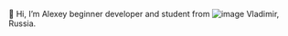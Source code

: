 👋 Hi, I’m Alexey beginner developer and student from ![image](https://user-images.githubusercontent.com/74107068/152526278-29c76246-8e1b-42fd-804c-dd0709c811d5.png)
Vladimir, Russia.

<!---
thewyolar/thewyolar is a ✨ special ✨ repository because its `README.md` (this file) appears on your GitHub profile.
You can click the Preview link to take a look at your changes.
--->
